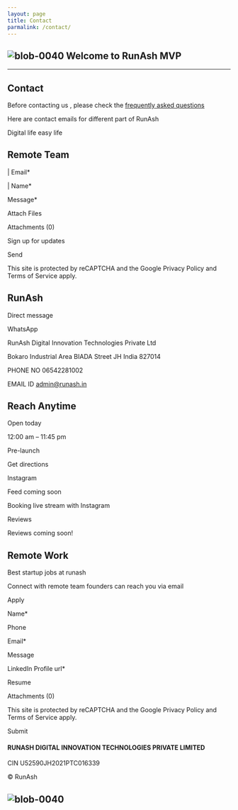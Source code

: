 ```yaml
---
layout: page 
title: Contact 
parmalink: /contact/ 
--- 
```



## ![blob-0040](https://user-images.githubusercontent.com/61916324/132724592-e5bef25e-36d9-4da8-bbc6-84a24183c8e2.png) Welcome to RunAsh MVP 
--- 
## Contact ##
Before contacting us , please check the [frequently asked questions ](https://)<br>

Here are contact emails for different part of RunAsh


Digital life easy life





## Remote Team ##

| Email*

| Name*

Message*

Attach Files

Attachments (0)

Sign up for updates

Send

This site is protected by reCAPTCHA and the Google Privacy Policy and Terms of Service apply.

## RunAsh ##

Direct message 

WhatsApp

RunAsh Digital Innovation Technologies Private Ltd

Bokaro Industrial Area BIADA Street JH India 827014

PHONE NO 06542281002

EMAIL ID admin@runash.in

## Reach Anytime ##

Open today

12:00 am – 11:45 pm

 

Pre-launch 

Get directions

Instagram

Feed coming soon

Booking live stream with Instagram 

Reviews

Reviews coming soon!

## Remote Work ##

Best startup jobs at runash

Connect with remote team founders can reach you via email

Apply

Name*

Phone

Email*

Message

LinkedIn Profile url*

Resume

Attachments (0)

This site is protected by reCAPTCHA and the Google Privacy Policy and Terms of Service apply.

Submit

#### RUNASH DIGITAL INNOVATION TECHNOLOGIES PRIVATE LIMITED ####

CIN U52590JH2021PTC016339

© RunAsh

## ![blob-0040](https://user-images.githubusercontent.com/61916324/132724592-e5bef25e-36d9-4da8-bbc6-84a24183c8e2.png)
